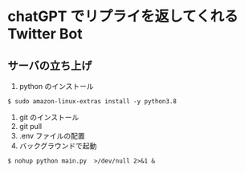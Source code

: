 # chatGPT でリプライを返してくれる Twitter Bot
## サーバの立ち上げ
1. python のインストール
```
$ sudo amazon-linux-extras install -y python3.8
```
1. git のインストール
1. git pull
1. .env ファイルの配置
1. バックグラウンドで起動
```
$ nohup python main.py  >/dev/null 2>&1 &
```